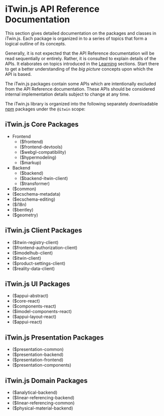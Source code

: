 # iTwin.js API Reference Documentation

This section gives detailed documentation on the packages and classes in iTwin.js. Each package is organized in to a series of topics that form a
logical outline of its concepts.

Generally, it is not expected that the API Reference documentation will be read sequentially or entirely. Rather, it
is consulted to explain details of the APIs. It elaborates on topics introduced in the [Learning](../learning/index.md) sections. Start there to get a
better understanding of the *big picture* concepts upon which the API is based.

The iTwin.js packages contain some APIs which are intentionally excluded from the API Reference documentation. These APIs should be considered internal implementation details subject to change at any time.

The iTwin.js library is organized into the following separately downloadable [npm](https://www.npmjs.com/) packages under the `@itwin` scope:

## iTwin.js Core Packages

- Frontend
  - ($frontend)
  - ($frontend-devtools)
  - ($webgl-compatibility)
  - ($hypermodeling)
  - ($markup)
- Backend
  - ($backend)
  - ($backend-itwin-client)
  - ($transformer)
- ($common)
- ($ecschema-metadata)
- ($ecschema-editing)
- ($i18n)
- ($bentley)
- ($geometry)

## iTwin.js Client Packages

- ($itwin-registry-client)
- ($frontend-authorization-client)
- ($imodelhub-client)
- ($itwin-client)
- ($product-settings-client)
- ($reality-data-client)

## iTwin.js UI Packages

- ($appui-abstract)
- ($core-react)
- ($components-react)
- ($imodel-components-react)
- ($appui-layout-react)
- ($appui-react)

## iTwin.js Presentation Packages

- ($presentation-common)
- ($presentation-backend)
- ($presentation-frontend)
- ($presentation-components)

## iTwin.js Domain Packages

- ($analytical-backend)
- ($linear-referencing-backend)
- ($linear-referencing-common)
- ($physical-material-backend)
